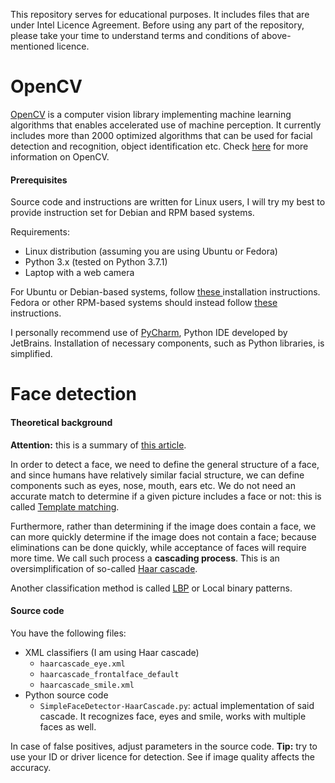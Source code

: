 This repository serves for educational purposes. It includes files that are under
Intel Licence Agreement. Before using any part of the repository, please take
your time to understand terms and conditions of above-mentioned licence.

<h1>OpenCV</h1>

<a href="https://opencv.org/">OpenCV</a> is a computer vision library implementing
machine learning algorithms that enables accelerated use of machine perception.
It currently includes more than 2000 optimized algorithms that can be used for
facial detection and recognition, object identification etc. Check <a href="https://opencv.org/about.html">here</a> for more information on OpenCV.

<h4>Prerequisites</h4>

Source code and instructions are written for Linux users, I will try my best to provide instruction set for Debian and
RPM based systems.

Requirements:
* Linux distribution (assuming you are using Ubuntu or Fedora)
* Python 3.x (tested on Python 3.7.1)
* Laptop with a web camera

For Ubuntu or Debian-based systems, follow <a href="https://www.learnopencv.com/install-opencv-4-on-ubuntu-18-04/">these
</a> installation instructions. Fedora or other RPM-based systems should instead follow <a href="https://www.docs.opencv.org/3.1.0/dd/dd5/tutorial_py_setup_in_fedora.html">these</a>
instructions.

I personally recommend use of <a href="https://www.jetbrains.com/pycharm/">PyCharm</a>, Python IDE developed by JetBrains.
Installation of necessary components, such as Python libraries, is simplified.

<h1>Face detection</h1>

<h4>Theoretical background</h4>

<b>Attention:</b> this is a summary of <a href="http://eyalarubas.com/face-detection-and-recognition.html">this article</a>.

In order to detect a face, we need to define the general structure of a face, and since humans have relatively similar
facial structure, we can define components such as eyes, nose, mouth, ears etc. We do not need an accurate match to determine
if a given picture includes a face or not: this is called <a href="https://en.wikipedia.org/wiki/Template_matching">
Template matching</a>.

Furthermore, rather than determining if the image does contain a face, we can more quickly determine if the image does
not contain a face; because eliminations can be done quickly, while acceptance of faces will require more time. We call
such process a <b>cascading process</b>. This is an oversimplification of so-called
<a href="https://docs.opencv.org/trunk/d7/d8b/tutorial_py_face_detection.html">Haar cascade</a>.

Another classification method is called <a href="https://en.wikipedia.org/wiki/Local_binary_patterns">LBP</a> or Local
binary patterns.

<h4>Source code</h4>

You have the following files:
* XML classifiers (I am using Haar cascade)
    * ```haarcascade_eye.xml```
    * ```haarcascade_frontalface_default```
    * ```haarcascade_smile.xml```
* Python source code
    * ```SimpleFaceDetector-HaarCascade.py```: actual implementation of said cascade. It recognizes face, eyes and smile, works with
    multiple faces as well.

In case of false positives, adjust parameters in the source code. <b>Tip:</b> try to use your ID or driver licence for
detection. See if image quality affects the accuracy.
